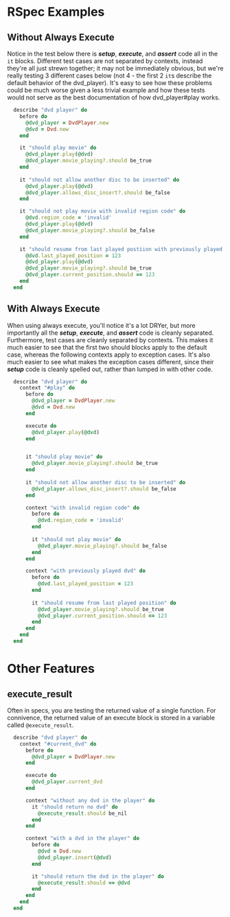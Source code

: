 
# RSpec Examples

## Without Always Execute

Notice in the test below there is **_setup_**, **_execute_**, and **_assert_** code all in the `it` blocks.  Different test cases are not separated by contexts, instead they're all just strewn together; it may not be immediately obvious, but we're really testing 3 different cases below (not 4 - the first 2 `it`s describe the default behavior of the dvd\_player).  It's easy to see how these problems could be much worse given a less trivial example and how these tests would not serve as the best documentation of how dvd_player#play works.

```ruby
  describe "dvd player" do
    before do
      @dvd_player = DvdPlayer.new
      @dvd = Dvd.new
    end

    it "should play movie" do
      @dvd_player.play(@dvd)
      @dvd_player.movie_playing?.should be_true
    end
  
    it "should not allow another disc to be inserted" do
      @dvd_player.play(@dvd)
      @dvd_player.allows_disc_insert?.should be_false
    end

    it "should not play movie with invalid region code" do
      @dvd.region_code = 'invalid'
      @dvd_player.play(@dvd)
      @dvd_player.movie_playing?.should be_false
    end

    it "should resume from last played postiion with previously played dvd" do
      @dvd.last_played_position = 123
      @dvd_player.play(@dvd)
      @dvd_player.movie_playing?.should be_true
      @dvd_player.current_position.should == 123
    end
  end
```

## With Always Execute

When using always execute, you'll notice it's a lot DRYer, but more importantly all the **_setup_**, **_execute_**, and **_assert_** code is cleanly separated.  Furthermore, test cases are cleanly separated by contexts.  This makes it much easier to see that the first two should blocks apply to the default case, whereas the following contexts apply to exception cases.  It's also much easier to see what makes the exception cases different, since their **_setup_** code is cleanly spelled out, rather than lumped in with other code.

```ruby
  describe "dvd player" do
    context "#play" do
      before do
        @dvd_player = DvdPlayer.new
        @dvd = Dvd.new
      end

      execute do
        @dvd_player.play(@dvd)
      end


      it "should play movie" do
        @dvd_player.movie_playing?.should be_true
      end
    
      it "should not allow another disc to be inserted" do
        @dvd_player.allows_disc_insert?.should be_false
      end

      context "with invalid region code" do
        before do
          @dvd.region_code = 'invalid'
        end
  
        it "should not play movie" do
          @dvd_player.movie_playing?.should be_false
        end
      end

      context "with previously played dvd" do
        before do
          @dvd.last_played_position = 123
        end
  
        it "should resume from last played position" do
          @dvd_player.movie_playing?.should be_true
          @dvd_player.current_position.should == 123
        end
      end    
    end
  end
```
    
# Other Features

## execute_result

Often in specs, you are testing the returned value of a single function.  For connivence, the returned value of an execute block is stored in a variable called `@execute_result`.

```ruby
  describe "dvd player" do
    context "#current_dvd" do
      before do
        @dvd_player = DvdPlayer.new
      end

      execute do
        @dvd_player.current_dvd
      end

      context "without any dvd in the player" do
        it "should return no dvd" do
          @execute_result.should be_nil
        end
      end

      context "with a dvd in the player" do
        before do
          @dvd = Dvd.new
          @dvd_player.insert(@dvd)
        end

        it "should return the dvd in the player" do
          @execute_result.should == @dvd
        end
      end
    end
  end
```

